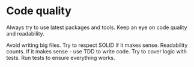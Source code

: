 # Code quality
Always try to use latest packages and tools.
Keep an eye on code quality and readability.

Avoid writing big files.
Try to respect SOLID if it makes sense.
Readability counts.
If it makes sense - use TDD to write code.
Try to cover logic with tests.
Run tests to ensure everything works.
